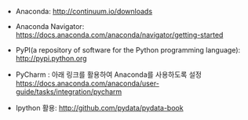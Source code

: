 + Anaconda: http://continuum.io/downloads
+ Anaconda Navigator: https://docs.anaconda.com/anaconda/navigator/getting-started
+ PyPI(a repository of software for the Python programming language): http://pypi.python.org

+ PyCharm : 아래 링크를 활용하여 Anaconda를 사용하도록 설정
https://docs.anaconda.com/anaconda/user-guide/tasks/integration/pycharm


+ Ipython 활용: http://github.com/pydata/pydata-book
